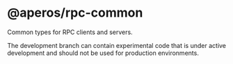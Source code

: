 # @aperos/rpc-common

Common types for RPC clients and servers.

The development branch can contain experimental code that is under
active development and should not be used for production environments.

